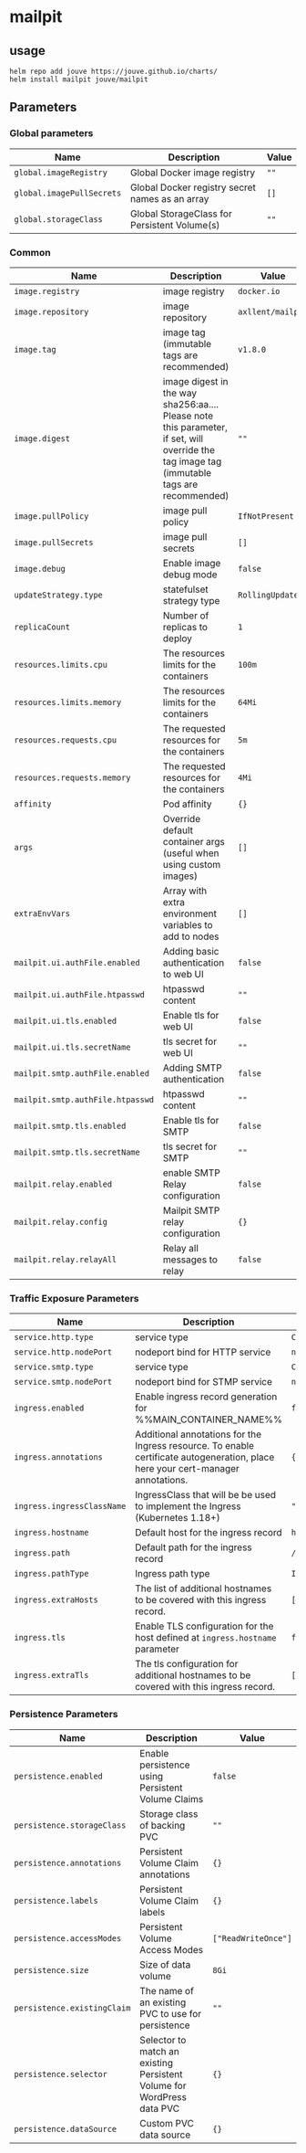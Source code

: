 # mailpit

## usage

```console
helm repo add jouve https://jouve.github.io/charts/
helm install mailpit jouve/mailpit
```

## Parameters

### Global parameters

| Name                      | Description                                     | Value |
| ------------------------- | ----------------------------------------------- | ----- |
| `global.imageRegistry`    | Global Docker image registry                    | `""`  |
| `global.imagePullSecrets` | Global Docker registry secret names as an array | `[]`  |
| `global.storageClass`     | Global StorageClass for Persistent Volume(s)    | `""`  |

### Common

| Name                             | Description                                                                                                                                | Value             |
| -------------------------------- | ------------------------------------------------------------------------------------------------------------------------------------------ | ----------------- |
| `image.registry`                 | image registry                                                                                                                             | `docker.io`       |
| `image.repository`               | image repository                                                                                                                           | `axllent/mailpit` |
| `image.tag`                      | image tag (immutable tags are recommended)                                                                                                 | `v1.8.0`          |
| `image.digest`                   | image digest in the way sha256:aa.... Please note this parameter, if set, will override the tag image tag (immutable tags are recommended) | `""`              |
| `image.pullPolicy`               | image pull policy                                                                                                                          | `IfNotPresent`    |
| `image.pullSecrets`              | image pull secrets                                                                                                                         | `[]`              |
| `image.debug`                    | Enable image debug mode                                                                                                                    | `false`           |
| `updateStrategy.type`            | statefulset strategy type                                                                                                                  | `RollingUpdate`   |
| `replicaCount`                   | Number of replicas to deploy                                                                                                               | `1`               |
| `resources.limits.cpu`           | The resources limits for the containers                                                                                                    | `100m`            |
| `resources.limits.memory`        | The resources limits for the containers                                                                                                    | `64Mi`            |
| `resources.requests.cpu`         | The requested resources for the containers                                                                                                 | `5m`              |
| `resources.requests.memory`      | The requested resources for the containers                                                                                                 | `4Mi`             |
| `affinity`                       | Pod affinity                                                                                                                               | `{}`              |
| `args`                           | Override default container args (useful when using custom images)                                                                          | `[]`              |
| `extraEnvVars`                   | Array with extra environment variables to add to nodes                                                                                     | `[]`              |
| `mailpit.ui.authFile.enabled`    | Adding basic authentication to web UI                                                                                                      | `false`           |
| `mailpit.ui.authFile.htpasswd`   | htpasswd content                                                                                                                           | `""`              |
| `mailpit.ui.tls.enabled`         | Enable tls for web UI                                                                                                                      | `false`           |
| `mailpit.ui.tls.secretName`      | tls secret for web UI                                                                                                                      | `""`              |
| `mailpit.smtp.authFile.enabled`  | Adding SMTP authentication                                                                                                                 | `false`           |
| `mailpit.smtp.authFile.htpasswd` | htpasswd content                                                                                                                           | `""`              |
| `mailpit.smtp.tls.enabled`       | Enable tls for SMTP                                                                                                                        | `false`           |
| `mailpit.smtp.tls.secretName`    | tls secret for SMTP                                                                                                                        | `""`              |
| `mailpit.relay.enabled`          | enable SMTP Relay configuration                                                                                                            | `false`           |
| `mailpit.relay.config`           | Mailpit SMTP relay configuration                                                                                                           | `{}`              |
| `mailpit.relay.relayAll`         | Relay all messages to relay                                                                                                                | `false`           |

### Traffic Exposure Parameters

| Name                       | Description                                                                                                                      | Value                    |
| -------------------------- | -------------------------------------------------------------------------------------------------------------------------------- | ------------------------ |
| `service.http.type`        | service type                                                                                                                     | `ClusterIP`              |
| `service.http.nodePort`    | nodeport bind for HTTP service                                                                                                   | `nil`                    |
| `service.smtp.type`        | service type                                                                                                                     | `ClusterIP`              |
| `service.smtp.nodePort`    | nodeport bind for STMP service                                                                                                   | `nil`                    |
| `ingress.enabled`          | Enable ingress record generation for %%MAIN_CONTAINER_NAME%%                                                                     | `false`                  |
| `ingress.annotations`      | Additional annotations for the Ingress resource. To enable certificate autogeneration, place here your cert-manager annotations. | `{}`                     |
| `ingress.ingressClassName` | IngressClass that will be be used to implement the Ingress (Kubernetes 1.18+)                                                    | `""`                     |
| `ingress.hostname`         | Default host for the ingress record                                                                                              | `hostname.local`         |
| `ingress.path`             | Default path for the ingress record                                                                                              | `/`                      |
| `ingress.pathType`         | Ingress path type                                                                                                                | `ImplementationSpecific` |
| `ingress.extraHosts`       | The list of additional hostnames to be covered with this ingress record.                                                         | `[]`                     |
| `ingress.tls`              | Enable TLS configuration for the host defined at `ingress.hostname` parameter                                                    | `false`                  |
| `ingress.extraTls`         | The tls configuration for additional hostnames to be covered with this ingress record.                                           | `[]`                     |

### Persistence Parameters

| Name                        | Description                                                            | Value               |
| --------------------------- | ---------------------------------------------------------------------- | ------------------- |
| `persistence.enabled`       | Enable persistence using Persistent Volume Claims                      | `false`             |
| `persistence.storageClass`  | Storage class of backing PVC                                           | `""`                |
| `persistence.annotations`   | Persistent Volume Claim annotations                                    | `{}`                |
| `persistence.labels`        | Persistent Volume Claim labels                                         | `{}`                |
| `persistence.accessModes`   | Persistent Volume Access Modes                                         | `["ReadWriteOnce"]` |
| `persistence.size`          | Size of data volume                                                    | `8Gi`               |
| `persistence.existingClaim` | The name of an existing PVC to use for persistence                     | `""`                |
| `persistence.selector`      | Selector to match an existing Persistent Volume for WordPress data PVC | `{}`                |
| `persistence.dataSource`    | Custom PVC data source                                                 | `{}`                |
